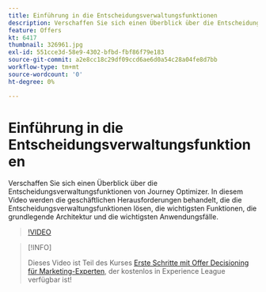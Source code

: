```yaml
---
title: Einführung in die Entscheidungsverwaltungsfunktionen
description: Verschaffen Sie sich einen Überblick über die Entscheidungsverwaltungsfunktionen von Journey Optimizer.
feature: Offers
kt: 6417
thumbnail: 326961.jpg
exl-id: 551cce3d-58e9-4302-bfbd-fbf86f79e183
source-git-commit: a2e8cc18c29df09ccd6ae6d0a54c28a04fe8d7bb
workflow-type: tm+mt
source-wordcount: '0'
ht-degree: 0%

---
```


# Einführung in die Entscheidungsverwaltungsfunktionen

Verschaffen Sie sich einen Überblick über die Entscheidungsverwaltungsfunktionen von Journey Optimizer. In diesem Video werden die geschäftlichen Herausforderungen behandelt, die die Entscheidungsverwaltungsfunktionen lösen, die wichtigsten Funktionen, die grundlegende Architektur und die wichtigsten Anwendungsfälle.


>[!VIDEO](https://video.tv.adobe.com/v/326961?quality=12&learn=on)

>[!INFO]
>
> Dieses Video ist Teil des Kurses [Erste Schritte mit Offer Decisioning für Marketing-Experten](https://experienceleague.adobe.com/?lang=de?recommended=ExperiencePlatform-U-1-2020.1.offerdecisioning), der kostenlos in Experience League verfügbar ist!

